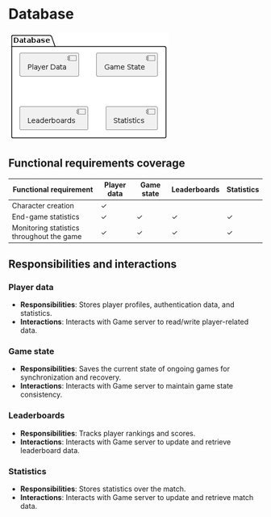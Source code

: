 # Database

![Database](figures/hld_database.png)

## Functional requirements coverage

| Functional requirement                  | Player data | Game state | Leaderboards|Statistics|
|-----------------------------------------|-------------|------------|--------------|---|
| Character creation                      |      ✓      |            |          ||
| End-game statistics                     |      ✓      |      ✓     |       ✓|✓|
| Monitoring statistics throughout the game |  ✓         |      ✓     |       ✓|✓|

## Responsibilities and interactions

### Player data

- **Responsibilities**: Stores player profiles, authentication data, and
  statistics.
- **Interactions**: Interacts with Game server to read/write player-related data.

### Game state

- **Responsibilities**: Saves the current state of ongoing games for
  synchronization and recovery.
- **Interactions**: Interacts with Game server to maintain game state consistency.

### Leaderboards

- **Responsibilities**: Tracks player rankings and scores.
- **Interactions**: Interacts with Game server to update and retrieve
  leaderboard data.

### Statistics

- **Responsibilities**: Stores statistics over the match.
- **Interactions**: Interacts with Game server to update and retrieve
  match data.
